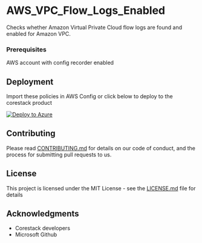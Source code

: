 
# AWS_VPC_Flow_Logs_Enabled

Checks whether Amazon Virtual Private Cloud flow logs are found and enabled for Amazon VPC.

### Prerequisites

AWS account with config recorder enabled

## Deployment

Import these policies in AWS Config or click below to deploy to the corestack product 

[![Deploy to Azure](https://docs.corestack.io/wp-content/uploads/2019/09/deploy-to-corestack.svg)](http://devserver.corestack.io/policy?repositories=github&external_redirect=true&name=AWS_VPC_Flow_Logs_Enabled&engine_type=aws_config&services=AWS&severity=medium&classification=Security&sub_classification=Logging&url=https://github.com/corestacklabs/Policies.git&path=AWS/managed/AWS_VPC_Flow_Logs_Enabled&recommendation_name=AWS_VPC_Flow_Logs_Enabled#/tenant)

## Contributing

Please read [CONTRIBUTING.md](https://gist.github.com/karthick-kk/30e4fd3f279492b4f040d5cd569d21d0) for details on our code of conduct, and the process for submitting pull requests to us.

## License

This project is licensed under the MIT License - see the [LICENSE.md](LICENSE.md) file for details

## Acknowledgments

* Corestack developers
* Microsoft Github

